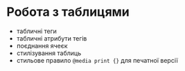 # Робота з таблицями

- табличні теги
- табличні атрибути тегів
- поєднання ячеєк
- стилізування таблиць
- стильове правило `@media print {}` для печатної версії 
